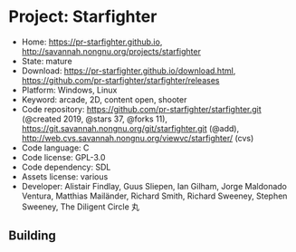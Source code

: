 # Project: Starfighter

- Home: https://pr-starfighter.github.io, http://savannah.nongnu.org/projects/starfighter
- State: mature
- Download: https://pr-starfighter.github.io/download.html, https://github.com/pr-starfighter/starfighter/releases
- Platform: Windows, Linux
- Keyword: arcade, 2D, content open, shooter
- Code repository: https://github.com/pr-starfighter/starfighter.git (@created 2019, @stars 37, @forks 11), https://git.savannah.nongnu.org/git/starfighter.git (@add), http://web.cvs.savannah.nongnu.org/viewvc/starfighter/ (cvs)
- Code language: C
- Code license: GPL-3.0
- Code dependency: SDL
- Assets license: various
- Developer: Alistair Findlay, Guus Sliepen, Ian Gilham, Jorge Maldonado Ventura, Matthias Mailänder, Richard Smith, Richard Sweeney, Stephen Sweeney, The Diligent Circle 丸

## Building
